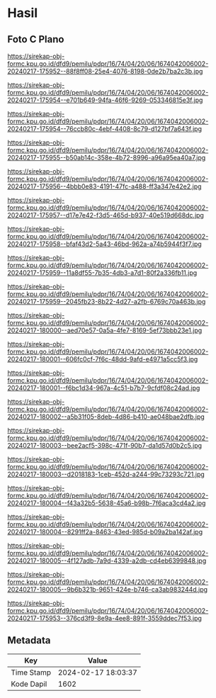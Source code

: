 # Hasil

## Foto C Plano

https://sirekap-obj-formc.kpu.go.id/dfd9/pemilu/pdpr/16/74/04/20/06/1674042006002-20240217-175952--88f8ff08-25e4-4076-8198-0de2b7ba2c3b.jpg

https://sirekap-obj-formc.kpu.go.id/dfd9/pemilu/pdpr/16/74/04/20/06/1674042006002-20240217-175954--e701b649-94fa-46f6-9269-053346815e3f.jpg

https://sirekap-obj-formc.kpu.go.id/dfd9/pemilu/pdpr/16/74/04/20/06/1674042006002-20240217-175954--76ccb80c-4ebf-4408-8c79-d127bf7a643f.jpg

https://sirekap-obj-formc.kpu.go.id/dfd9/pemilu/pdpr/16/74/04/20/06/1674042006002-20240217-175955--b50ab14c-358e-4b72-8996-a96a95ea40a7.jpg

https://sirekap-obj-formc.kpu.go.id/dfd9/pemilu/pdpr/16/74/04/20/06/1674042006002-20240217-175956--4bbb0e83-4191-47fc-a488-ff3a347e42e2.jpg

https://sirekap-obj-formc.kpu.go.id/dfd9/pemilu/pdpr/16/74/04/20/06/1674042006002-20240217-175957--d17e7e42-f3d5-465d-b937-40e519d668dc.jpg

https://sirekap-obj-formc.kpu.go.id/dfd9/pemilu/pdpr/16/74/04/20/06/1674042006002-20240217-175958--bfaf43d2-5a43-46bd-962a-a74b5944f3f7.jpg

https://sirekap-obj-formc.kpu.go.id/dfd9/pemilu/pdpr/16/74/04/20/06/1674042006002-20240217-175959--11a8df55-7b35-4db3-a7d1-80f2a336fb11.jpg

https://sirekap-obj-formc.kpu.go.id/dfd9/pemilu/pdpr/16/74/04/20/06/1674042006002-20240217-175959--2045fb23-8b22-4d27-a2fb-6769c70a463b.jpg

https://sirekap-obj-formc.kpu.go.id/dfd9/pemilu/pdpr/16/74/04/20/06/1674042006002-20240217-180000--aed70e57-0a5a-4fe7-8169-5ef73bbb23e1.jpg

https://sirekap-obj-formc.kpu.go.id/dfd9/pemilu/pdpr/16/74/04/20/06/1674042006002-20240217-180001--606fc0cf-7f6c-48dd-9afd-e4971a5cc5f3.jpg

https://sirekap-obj-formc.kpu.go.id/dfd9/pemilu/pdpr/16/74/04/20/06/1674042006002-20240217-180001--f6bc1d34-967a-4c51-b7b7-9cfdf08c24ad.jpg

https://sirekap-obj-formc.kpu.go.id/dfd9/pemilu/pdpr/16/74/04/20/06/1674042006002-20240217-180002--a5b31f05-8deb-4d86-b410-ae048bae2dfb.jpg

https://sirekap-obj-formc.kpu.go.id/dfd9/pemilu/pdpr/16/74/04/20/06/1674042006002-20240217-180003--bee2acf5-398c-471f-90b7-da1d57d0b2c5.jpg

https://sirekap-obj-formc.kpu.go.id/dfd9/pemilu/pdpr/16/74/04/20/06/1674042006002-20240217-180003--d2018183-1ceb-452d-a244-99c73293c721.jpg

https://sirekap-obj-formc.kpu.go.id/dfd9/pemilu/pdpr/16/74/04/20/06/1674042006002-20240217-180004--f43a32b5-5638-45a6-b98b-7f6aca3cd4a2.jpg

https://sirekap-obj-formc.kpu.go.id/dfd9/pemilu/pdpr/16/74/04/20/06/1674042006002-20240217-180004--8291ff2a-8463-43ed-985d-b09a2ba142af.jpg

https://sirekap-obj-formc.kpu.go.id/dfd9/pemilu/pdpr/16/74/04/20/06/1674042006002-20240217-180005--4f127adb-7a9d-4339-a2db-cd4eb6399848.jpg

https://sirekap-obj-formc.kpu.go.id/dfd9/pemilu/pdpr/16/74/04/20/06/1674042006002-20240217-180005--9b6b321b-9651-424e-b746-ca3ab983244d.jpg

https://sirekap-obj-formc.kpu.go.id/dfd9/pemilu/pdpr/16/74/04/20/06/1674042006002-20240217-175953--376cd3f9-8e9a-4ee8-891f-3559ddec7f53.jpg


## Metadata

| Key        | Value               |
| ---------- | ------------------- |
| Time Stamp | 2024-02-17 18:03:37 |
| Kode Dapil | 1602                |



